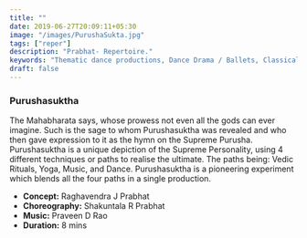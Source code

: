 ```yaml
---
title: ""
date: 2019-06-27T20:09:11+05:30
image: "/images/PurushaSukta.jpg"
tags: ["reper"]
description: "Prabhat- Repertoire."
keywords: "Thematic dance productions, Dance Drama / Ballets, Classical dance sequences."
draft: false
---
```

### Purushasuktha

The Mahabharata says, whose prowess not even all the gods can ever imagine. Such is the sage to whom Purushasuktha was revealed and who then gave expression to it as the hymn on the Supreme Purusha. Purushasuktha is a unique depiction of the Supreme Personality, using 4 different techniques or paths to realise the ultimate. The paths being: Vedic Rituals, Yoga, Music, and Dance. Purushasuktha is a pioneering experiment which blends all the four paths in a single production.

- **Concept:** Raghavendra J Prabhat
- **Choreography:** Shakuntala R Prabhat
- **Music:** Praveen D Rao
- **Duration:** 8 mins
